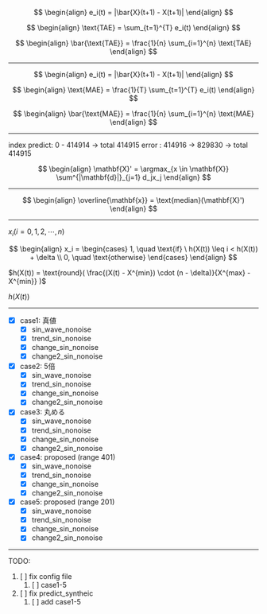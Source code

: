 $$
\begin{align}
    e_i(t) = |\bar{X}(t+1) - X(t+1)|
\end{align}
$$

$$
\begin{align}
    \text{TAE} = \sum_{t=1}^{T} e_i(t)
\end{align}
$$

$$
\begin{align}
    \bar{\text{TAE}} = \frac{1}{n} \sum_{i=1}^{n} \text{TAE}
\end{align}
$$

- - -

$$
\begin{align}
    e_i(t) = |\bar{X}(t+1) - X(t+1)|
\end{align}
$$

$$
\begin{align}
    \text{MAE} = \frac{1}{T} \sum_{t=1}^{T} e_i(t)
\end{align}
$$

$$
\begin{align}
    \bar{\text{MAE}} = \frac{1}{n} \sum_{i=1}^{n} \text{MAE}
\end{align}
$$

- - -

index
predict: 0 - 414914 -> total 414915
error  : 414916 -> 829830 -> total 414915

$$
\begin{align}
    \mathbf{X}' = \argmax_{x \in \mathbf{X}} \sum^{|\mathbf{d}|}_{j=1} d_jx_j
\end{align}
$$

- - -

$$
\begin{align}
    \overline{\mathbf{x}} = \text{median}(\mathbf{X}')
\end{align}
$$

- - -

$x_i (i = 0, 1, 2, \cdots, n)$

$$
\begin{align}
    x_i = \begin{cases}
        1, \quad \text{if} \ h(X(t)) \leq i < h(X(t)) + \delta
        \\
        0, \quad \text{otherwise}
    \end{cases}
\end{align}
$$

$h(X(t)) = \text{round}( \frac{(X(t) - X^{min}) \cdot (n - \delta)}{X^{max} - X^{min}} )$

$h(X(t))$

- - -

- [x] case1: 真値
  - [x] sin_wave_nonoise
  - [x] trend_sin_nonoise
  - [x] change_sin_nonoise
  - [x] change2_sin_nonoise
- [x] case2: 5倍
  - [x] sin_wave_nonoise
  - [x] trend_sin_nonoise
  - [x] change_sin_nonoise
  - [x] change2_sin_nonoise
- [x] case3: 丸める
  - [x] sin_wave_nonoise
  - [x] trend_sin_nonoise
  - [x] change_sin_nonoise
  - [x] change2_sin_nonoise
- [x] case4: proposed (range 401)
  - [x] sin_wave_nonoise
  - [x] trend_sin_nonoise
  - [x] change_sin_nonoise
  - [x] change2_sin_nonoise
- [x] case5: proposed (range 201)
  - [x] sin_wave_nonoise
  - [x] trend_sin_nonoise
  - [x] change_sin_nonoise
  - [x] change2_sin_nonoise

- - -

TODO:

1. [ ] fix config file
   1. [ ] case1-5
2. [ ] fix predict_syntheic
   1. [ ] add case1-5
